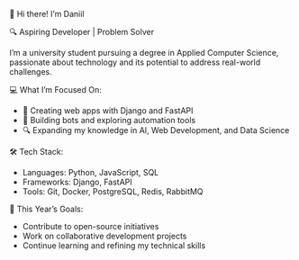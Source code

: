 👋 Hi there! I’m Daniil

🔍 Aspiring Developer | Problem Solver

I’m a university student pursuing a degree in Applied Computer Science, passionate about technology and its potential to address real-world challenges.

💻 What I’m Focused On:

* 🌟 Creating web apps with Django and FastAPI
* 🤖 Building bots and exploring automation tools
* 🔍 Expanding my knowledge in AI, Web Development, and Data Science

🛠 Tech Stack:

* Languages: Python, JavaScript, SQL
* Frameworks: Django, FastAPI
* Tools: Git, Docker, PostgreSQL, Redis, RabbitMQ

🎯 This Year’s Goals:

* Contribute to open-source initiatives
* Work on collaborative development projects
* Continue learning and refining my technical skills

